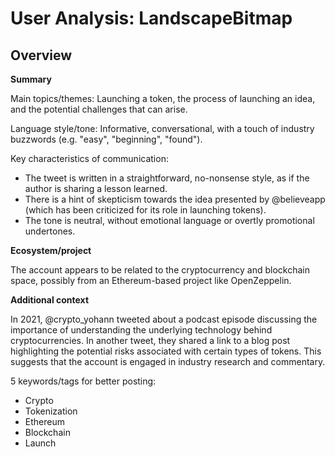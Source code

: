 # User Analysis: LandscapeBitmap

## Overview

**Summary**

Main topics/themes: Launching a token, the process of launching an idea, and the potential challenges that can arise.

Language style/tone: Informative, conversational, with a touch of industry buzzwords (e.g. "easy", "beginning", "found").

Key characteristics of communication:

* The tweet is written in a straightforward, no-nonsense style, as if the author is sharing a lesson learned.
* There is a hint of skepticism towards the idea presented by @believeapp (which has been criticized for its role in launching tokens).
* The tone is neutral, without emotional language or overtly promotional undertones.

**Ecosystem/project**

The account appears to be related to the cryptocurrency and blockchain space, possibly from an Ethereum-based project like OpenZeppelin.

**Additional context**

In 2021, @crypto_yohann tweeted about a podcast episode discussing the importance of understanding the underlying technology behind cryptocurrencies. In another tweet, they shared a link to a blog post highlighting the potential risks associated with certain types of tokens. This suggests that the account is engaged in industry research and commentary.

5 keywords/tags for better posting:

* Crypto
* Tokenization
* Ethereum
* Blockchain
* Launch
